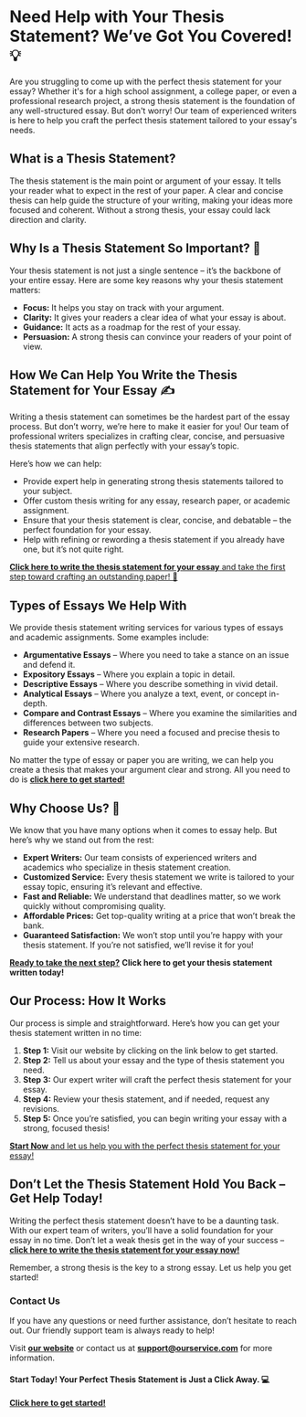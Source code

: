 # Need Help with Your Thesis Statement? We’ve Got You Covered! 💡

Are you struggling to come up with the perfect thesis statement for your essay? Whether it's for a high school assignment, a college paper, or even a professional research project, a strong thesis statement is the foundation of any well-structured essay. But don't worry! Our team of experienced writers is here to help you craft the perfect thesis statement tailored to your essay's needs.

## What is a Thesis Statement?

The thesis statement is the main point or argument of your essay. It tells your reader what to expect in the rest of your paper. A clear and concise thesis can help guide the structure of your writing, making your ideas more focused and coherent. Without a strong thesis, your essay could lack direction and clarity.

## Why Is a Thesis Statement So Important? 🤔

Your thesis statement is not just a single sentence – it’s the backbone of your entire essay. Here are some key reasons why your thesis statement matters:

- **Focus:** It helps you stay on track with your argument.
- **Clarity:** It gives your readers a clear idea of what your essay is about.
- **Guidance:** It acts as a roadmap for the rest of your essay.
- **Persuasion:** A strong thesis can convince your readers of your point of view.

## How We Can Help You Write the Thesis Statement for Your Essay ✍️

Writing a thesis statement can sometimes be the hardest part of the essay process. But don’t worry, we’re here to make it easier for you! Our team of professional writers specializes in crafting clear, concise, and persuasive thesis statements that align perfectly with your essay’s topic.

Here’s how we can help:

- Provide expert help in generating strong thesis statements tailored to your subject.
- Offer custom thesis writing for any essay, research paper, or academic assignment.
- Ensure that your thesis statement is clear, concise, and debatable – the perfect foundation for your essay.
- Help with refining or rewording a thesis statement if you already have one, but it’s not quite right.

[**Click here to write the thesis statement for your essay** and take the first step toward crafting an outstanding paper! 🚀](https://tinyurl.com/topessay?keyword=write+the+thesis+statement+for+your+essay)

## Types of Essays We Help With

We provide thesis statement writing services for various types of essays and academic assignments. Some examples include:

- **Argumentative Essays** – Where you need to take a stance on an issue and defend it.
- **Expository Essays** – Where you explain a topic in detail.
- **Descriptive Essays** – Where you describe something in vivid detail.
- **Analytical Essays** – Where you analyze a text, event, or concept in-depth.
- **Compare and Contrast Essays** – Where you examine the similarities and differences between two subjects.
- **Research Papers** – Where you need a focused and precise thesis to guide your extensive research.

No matter the type of essay or paper you are writing, we can help you create a thesis that makes your argument clear and strong. All you need to do is [**click here to get started!**](https://tinyurl.com/topessay?keyword=write+the+thesis+statement+for+your+essay)

## Why Choose Us? 🤝

We know that you have many options when it comes to essay help. But here’s why we stand out from the rest:

- **Expert Writers:** Our team consists of experienced writers and academics who specialize in thesis statement creation.
- **Customized Service:** Every thesis statement we write is tailored to your essay topic, ensuring it’s relevant and effective.
- **Fast and Reliable:** We understand that deadlines matter, so we work quickly without compromising quality.
- **Affordable Prices:** Get top-quality writing at a price that won’t break the bank.
- **Guaranteed Satisfaction:** We won’t stop until you’re happy with your thesis statement. If you’re not satisfied, we’ll revise it for you!

[**Ready to take the next step?**](https://tinyurl.com/topessay?keyword=write+the+thesis+statement+for+your+essay) **Click here to get your thesis statement written today!**

## Our Process: How It Works

Our process is simple and straightforward. Here’s how you can get your thesis statement written in no time:

1. **Step 1:** Visit our website by clicking on the link below to get started.
2. **Step 2:** Tell us about your essay and the type of thesis statement you need.
3. **Step 3:** Our expert writer will craft the perfect thesis statement for your essay.
4. **Step 4:** Review your thesis statement, and if needed, request any revisions.
5. **Step 5:** Once you’re satisfied, you can begin writing your essay with a strong, focused thesis!

[**Start Now** and let us help you with the perfect thesis statement for your essay!](https://tinyurl.com/topessay?keyword=write+the+thesis+statement+for+your+essay)

## Don’t Let the Thesis Statement Hold You Back – Get Help Today!

Writing the perfect thesis statement doesn’t have to be a daunting task. With our expert team of writers, you’ll have a solid foundation for your essay in no time. Don’t let a weak thesis get in the way of your success – [**click here to write the thesis statement for your essay now!**](https://tinyurl.com/topessay?keyword=write+the+thesis+statement+for+your+essay)

Remember, a strong thesis is the key to a strong essay. Let us help you get started!

### Contact Us

If you have any questions or need further assistance, don’t hesitate to reach out. Our friendly support team is always ready to help!

Visit [**our website**](https://tinyurl.com/topessay?keyword=write+the+thesis+statement+for+your+essay) or contact us at **support@ourservice.com** for more information.

#### Start Today! Your Perfect Thesis Statement is Just a Click Away. 💻

[**Click here to get started!**](https://tinyurl.com/topessay?keyword=write+the+thesis+statement+for+your+essay)

